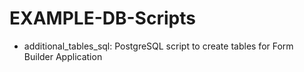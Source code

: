 # EXAMPLE-DB-Scripts
- additional_tables_sql: PostgreSQL script to create tables for Form Builder Application
